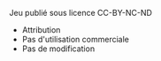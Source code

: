 Jeu publié sous licence CC-BY-NC-ND
- Attribution
- Pas d'utilisation commerciale
- Pas de modification
